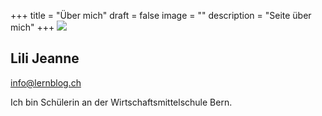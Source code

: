 +++
title = "Über mich"
draft = false
image = ""
description = "Seite über mich"
+++
![](/img/default-author.png)

## Lili Jeanne

info@lernblog.ch

Ich bin Schülerin an der Wirtschaftsmittelschule Bern.